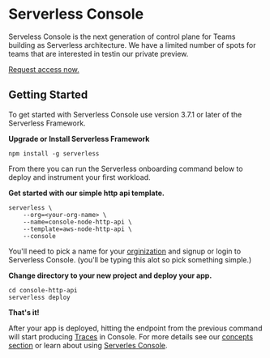<!--
title: Overview
menuText: Overview
description: 
menuOrder: 1
-->

# Serverless Console

Serveless Console is the next generation of control plane for Teams building as
Serverless architecture. We have a limited number of spots for teams that are
interested in testin our private preview. 

[Request access now.](https://www.serverless.com/console ) 

## Getting Started

To get started with Serverless Console use version 3.7.1 or later of the
Serverless Framework. 

**Upgrade or Install Serverless Framework**

```
npm install -g serverless
```

From there you can run the Serverless onboarding command below to deploy and
instrument your first workload. 

**Get started with our simple http api template.**

```text
serverless \
    --org=<your-org-name> \
    --name=console-node-http-api \
    --template=aws-node-http-api \
    --console
```

You'll need to pick a name for your [orginization](using.md)
and signup or login to Serverless Console.  (you'll be typing this
alot so pick something simple.)

**Change directory to your new project and deploy your app.**
```text
cd console-http-api
serverless deploy
```

**That's it!**

After your app is deployed, hitting the endpoint from the previous command
will start producing [Traces](traces.md) in Console. For more details see 
our [concepts section](concepts.md) or learn about using [Serverles Console](/using/).
